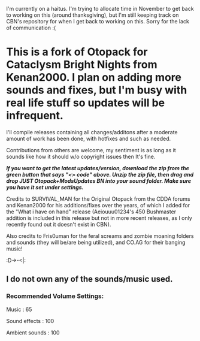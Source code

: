 I'm currently on a haitus. I'm trying to allocate time in November to get back to working on this (around thanksgiving), but I'm still keeping track on CBN's repository for when I get back to working on this. Sorry for the lack of communication :(

# This is a fork of Otopack for Cataclysm Bright Nights from Kenan2000. I plan on adding more sounds and fixes, but I'm busy with real life stuff so updates will be infrequent.

I'll compile releases containing all changes/additons after a moderate amount of work has been done, with hotfixes and such as needed.

Contributions from others are welcome, my sentiment is as long as it sounds like how it should w/o copyright issues then It's fine.

_**If you want to get the latest updates/version, download the zip from the green button that says "<> code" above. Unzip the zip file, then drag and drop JUST Otopack+ModsUpdates BN into your sound folder. Make sure you have it set under settings.**_


Credits to SURVIVAL_MAN for the Original Otopack from the CDDA forums and Kenan2000 for his additions/fixes over the years, of which I added for the "What i have on hand" release (Aeiouuu01234's 450 Bushmaster addition is included in this release but not in more recent releases, as I only recently found out it doesn't exist in CBN).

Also credits to Fris0uman for the feral screams and zombie moaning folders and sounds (they will be/are being utilized), and CO.AG for their banging music!

:D->-<|:

## I do not own any of the sounds/music used.

### Recommended Volume Settings:
Music : 65

Sound effects : 100

Ambient sounds : 100
